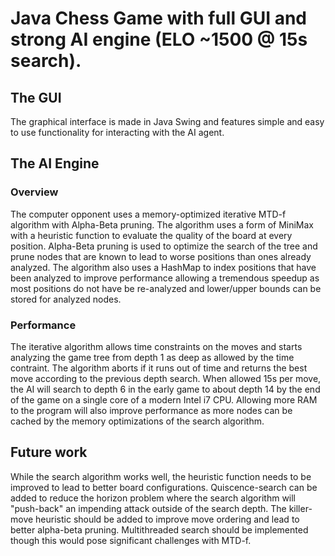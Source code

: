 # Java Chess Game with full GUI and strong AI engine (ELO ~1500 @ 15s search).

## The GUI
The graphical interface is made in Java Swing and features simple and easy to use functionality for interacting with the AI agent.

## The AI Engine
### Overview
The computer opponent uses a memory-optimized iterative MTD-f algorithm with Alpha-Beta pruning. The algorithm uses a form of MiniMax with a heuristic function to evaluate the quality of the board at every position. Alpha-Beta pruning is used to optimize the search of the tree and prune nodes that are known to lead to worse positions than ones already analyzed. The algorithm also uses a HashMap to index positions that have been analyzed to improve performance allowing a tremendous speedup as most positions do not have be re-analyzed and lower/upper bounds can be stored for analyzed nodes.
### Performance
The iterative algorithm allows time constraints on the moves and starts analyzing the game tree from depth 1 as deep as allowed by the time contraint. The algorithm aborts if it runs out of time and returns the best move according to the previous depth search. When allowed 15s per move, the AI will search to depth 6 in the early game to about depth 14 by the end of the game on a single core of a modern Intel i7 CPU. Allowing more RAM to the program will also improve performance as more nodes can be cached by the memory optimizations of the search algorithm. 

## Future work
While the search algorithm works well, the heuristic function needs to be improved to lead to better board configurations. 
Quiscence-search can be added to reduce the horizon problem where the search algorithm will "push-back" an impending attack outside of the search depth. 
The killer-move heuristic should be added to improve move ordering and lead to better alpha-beta pruning.
Multithreaded search should be implemented though this would pose significant challenges with MTD-f.
